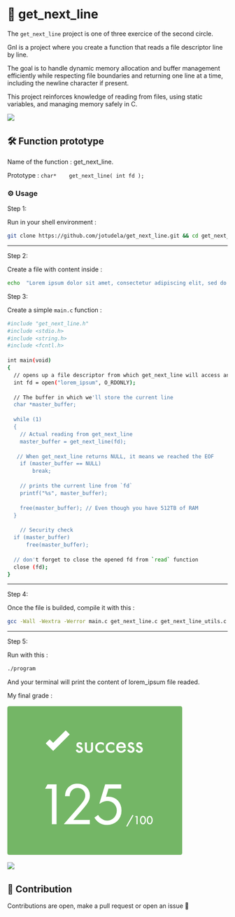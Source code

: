 # 📖 get_next_line

The `get_next_line` project is one of three exercice of the second circle.

Gnl is a project where you create a function that reads a file descriptor line by line.

The goal is to handle dynamic memory allocation and buffer management efficiently
while respecting file boundaries and returning one line at a time, including the
newline character if present.

This project reinforces knowledge of reading from files, using static variables, and managing memory safely in C.

![](https://raw.githubusercontent.com/andreasbm/readme/master/assets/lines/rainbow.png)

## 🛠️ Function prototype

Name of the function : get_next_line.

Prototype : `char*    get_next_line( int fd );`

### ⚙️ Usage

Step 1:

Run in your shell environment :
```bash
git clone https://github.com/jotudela/get_next_line.git && cd get_next_line
```

---

Step 2:

Create a file with content inside :
```bash
echo  "Lorem ipsum dolor sit amet, consectetur adipiscing elit, sed do eiusmod tempor incididunt ut labore et dolore magna aliqua. Porttitor massa id neque aliquam vestibulum morbi blandit cursus. Vitae et leo duis ut diam quam nulla. Et malesuada fames ac turpis egestas maecenas. Arcu bibendum at varius vel. Urna nec tincidunt praesent semper. Ut ornare lectus sit amet est placerat in egestas erat. Eu lobortis elementum nibh tellus. Et molestie ac feugiat sed lectus vestibulum mattis ullamcorper velit. Id venenatis a condimentum vitae sapien. Enim neque volutpat ac tincidunt vitae semper quis lectus. Hac habitasse platea dictumst quisque sagittis purus. Pretium fusce id velit ut tortor pretium viverra suspendisse potenti. Ac turpis egestas integer eget aliquet nibh praesent." > lorem_ipsum
```

Step 3:

Create a simple `main.c` function :
```bash
#include "get_next_line.h"
#include <stdio.h>
#include <string.h>
#include <fcntl.h>

int main(void)
{
  // opens up a file descriptor from which get_next_line will access and read the file
  int fd = open("lorem_ipsum", O_RDONLY);

  // The buffer in which we'll store the current line
  char *master_buffer;

  while (1)
  {
    // Actual reading from get_next_line
    master_buffer = get_next_line(fd);

   // When get_next_line returns NULL, it means we reached the EOF
    if (master_buffer == NULL)
	    break;

    // prints the current line from `fd`
    printf("%s", master_buffer);

    free(master_buffer); // Even though you have 512TB of RAM
  }

    // Security check
  if (master_buffer)
	  free(master_buffer);

  // don't forget to close the opened fd from `read` function
  close (fd);
}
```

---

Step 4:

Once the file is builded, compile it with this :
```bash
gcc -Wall -Wextra -Werror main.c get_next_line.c get_next_line_utils.c -o program
```

---

Step 5:

Run with this :
```bash
./program
```

And your terminal will print the content of lorem_ipsum file readed.

My final grade :

![](imgs/125_percent.png)

![](https://raw.githubusercontent.com/andreasbm/readme/master/assets/lines/rainbow.png)

## 🤝 Contribution
Contributions are open, make a pull request or open an issue 🚀
